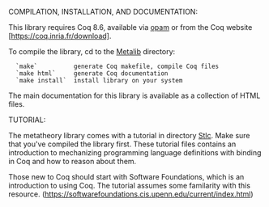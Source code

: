 COMPILATION, INSTALLATION, AND DOCUMENTATION:

  This library requires Coq 8.6, available via [opam](https://opam.ocaml.org/)
  or from the Coq website [https://coq.inria.fr/download].

  To compile the library, cd to the [Metalib](Metalib/) directory:

      `make`          generate Coq makefile, compile Coq files
	  `make html`     generate Coq documentation
	  `make install`  install library on your system

  The main documentation for this library is available as a collection of HTML
  files.

TUTORIAL:

  The metatheory library comes with a tutorial in directory [Stlc](STLC/).
  Make sure that you've compiled the library first. These tutorial files
  contains an introduction to mechanizing programming language definitions
  with binding in Coq and how to reason about them.

  Those new to Coq should start with Software Foundations, which is an
  introduction to using Coq. The tutorial assumes some familarity with
  this resource.
  (https://softwarefoundations.cis.upenn.edu/current/index.html)
